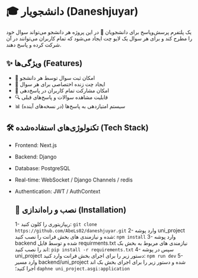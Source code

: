# 🎓 دانشجویار (Daneshjuyar)

یک پلتفرم پرسش‌و‌پاسخ برای دانشجویان 🚀
در این پروژه هر دانشجو می‌تواند سوال خود را مطرح کند و برای هر سوال یک لایو چت ایجاد می‌شود که تمام کاربران می‌توانند در آن شرکت کرده و پاسخ دهند.

## ✨ ویژگی‌ها (Features)
* 📝 امکان ثبت سوال توسط هر دانشجو
* 💬 ایجاد چت زنده اختصاصی برای هر سوال
* 👥 امکان مشارکت تمام کاربران در پاسخ‌دهی
* 🔍 قابلیت مشاهده سوالات و پاسخ‌های قبلی
* 📊 سیستم امتیازدهی به پاسخ‌ها (در نسخه‌های آینده)

 ## 🛠 تکنولوژی‌های استفاده‌شده (Tech Stack)
* Frontend: Next.js
* Backend: Django
* Database: PostgreSQL
* Real-time: WebSocket / Django Channels / redis
* Authentication: JWT / AuthContext

  ## 🚀 نصب و راه‌اندازی (Installation)
  1- ریپازیتوری را کلون کنید:
  ``` git clone https://github.com/AbeLs02/daneshjuyar.git ```
  2- وارد پوشه uni_project شده و نیازمندی های بخش فرانت را نصب کنید:
 ``` npm install ```
3- وارد پوشه backend شده و توسط فایل requirments.txt نیازمندی های مربوط به بخش بک اند را نصب کنید:
 ``` pip install -r requirements.txt ```
4- سپس در پوشه uni_project دستور زیر را برای اجرای بخش فرانت وارد کنید:
  ``` npm run dev ```
  5- وارد مسیر backend/uni_project شده و دستور زیر را برای اجرای بخش بک اند اجرا کنید؛
  ``` daphne uni_project.asgi:application ```
